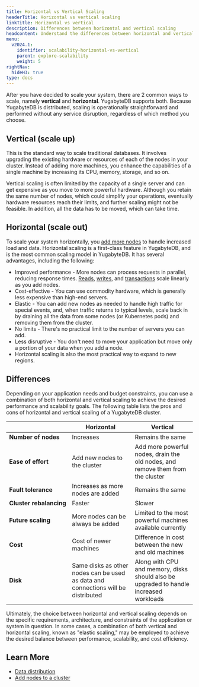 ```yaml
---
title: Horizontal vs Vertical Scaling
headerTitle: Horizontal vs vertical scaling
linkTitle: Horizontal vs vertical
description: Differences between horizontal and vertical scaling
headcontent: Understand the differences between horizontal and vertical scaling
menu:
  v2024.1:
    identifier: scalability-horizontal-vs-vertical
    parent: explore-scalability
    weight: 5
rightNav:
  hideH3: true
type: docs
---
```


After you have decided to scale your system, there are 2 common ways to scale, namely **vertical** and **horizontal**. YugabyteDB supports both. Because YugabyteDB is distributed, scaling is operationally straightforward and performed without any service disruption, regardless of which method you choose.

## Vertical (scale up)

This is the standard way to scale traditional databases. It involves upgrading the existing hardware or resources of each of the nodes in your cluster. Instead of adding more machines, you enhance the capabilities of a single machine by increasing its CPU, memory, storage, and so on.

Vertical scaling is often limited by the capacity of a single server and can get expensive as you move to more powerful hardware. Although you retain the same number of nodes, which could simplify your operations, eventually hardware resources reach their limits, and further scaling might not be feasible. In addition, all the data has to be moved, which can take time.

## Horizontal (scale out)

To scale your system horizontally, you [add more nodes](../node-addition/) to handle increased load and data. Horizontal scaling is a first-class feature in YugabyteDB, and is the most common scaling model in YugabyteDB. It has several advantages, including the following:

- Improved performance - More nodes can process requests in parallel, reducing response times. [Reads](../scaling-reads/), [writes](../scaling-writes/), and [transactions](../scaling-transactions/) scale linearly as you add nodes.
- Cost-effective - You can use commodity hardware, which is generally less expensive than high-end servers.
- Elastic - You can add new nodes as needed to handle high traffic for special events, and, when traffic returns to typical levels, scale back in by draining all the data from some nodes (or Kubernetes pods) and removing them from the cluster.
- No limits - There's no practical limit to the number of servers you can add.
- Less disruptive - You don't need to move your application but move only a portion of your data when you add a node.
- Horizontal scaling is also the most practical way to expand to new regions.

## Differences

Depending on your application needs and budget constraints, you can use a combination of both horizontal and vertical scaling to achieve the desired performance and scalability goals. The following table lists the pros and cons of horizontal and vertical scaling of a YugabyteDB cluster.

|                         |                           Horizontal                            |                                Vertical                                |
| ----------------------- | --------------------------------------------------------------------------------- | --------------------------------------------------------------------------------------- |
| **Number of nodes**     | Increases                                                                         | Remains the same                                                                        |
| **Ease of effort**      | Add new nodes to the cluster                                                      | Add more powerful nodes, drain the old nodes, and remove them from the cluster           |
| **Fault tolerance**     | Increases as more nodes are added                                           | Remains the same                                                                        |
| **Cluster&nbsp;rebalancing** | Faster                                                                            | Slower                                                                                  |
| **Future scaling**      | More nodes can be always be added                                                      | Limited to the most powerful machines available currently                                   |
| **Cost**                | Cost of newer machines                                                            | Difference in cost between the new and old machines                                          |
| **Disk**                | Same disks as other nodes can be used as data and connections will be distributed | Along with CPU and memory, disks should also be upgraded to handle increased workloads |

Ultimately, the choice between horizontal and vertical scaling depends on the specific requirements, architecture, and constraints of the application or system in question. In some cases, a combination of both vertical and horizontal scaling, known as "elastic scaling," may be employed to achieve the desired balance between performance, scalability, and cost efficiency.

## Learn More

- [Data distribution](../data-distribution)
- [Add nodes to a cluster](../node-addition)